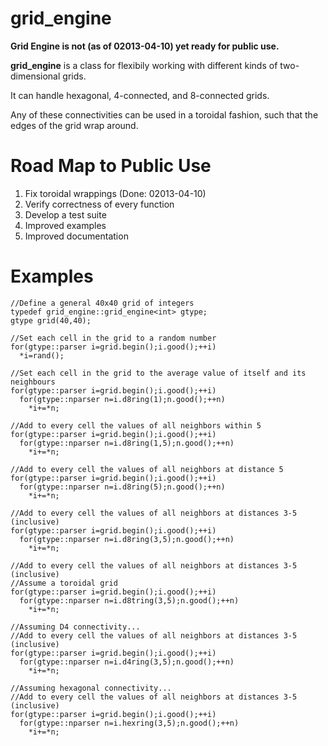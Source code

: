 grid_engine
===========
**Grid Engine is not (as of 02013-04-10) yet ready for public use.**

**grid_engine** is a class for flexibily working with different kinds of two-dimensional grids.

It can handle hexagonal, 4-connected, and 8-connected grids.

Any of these connectivities can be used in a toroidal fashion, such that the edges of the grid wrap around.

Road Map to Public Use
======================
 1. Fix toroidal wrappings (Done: 02013-04-10)
 2. Verify correctness of every function
 3. Develop a test suite
 4. Improved examples
 5. Improved documentation

Examples
========

    //Define a general 40x40 grid of integers
    typedef grid_engine::grid_engine<int> gtype;
    gtype grid(40,40);

    //Set each cell in the grid to a random number
    for(gtype::parser i=grid.begin();i.good();++i)
      *i=rand();

    //Set each cell in the grid to the average value of itself and its neighbours
    for(gtype::parser i=grid.begin();i.good();++i)
      for(gtype::nparser n=i.d8ring(1);n.good();++n)
        *i+=*n;

    //Add to every cell the values of all neighbors within 5
    for(gtype::parser i=grid.begin();i.good();++i)
      for(gtype::nparser n=i.d8ring(1,5);n.good();++n)
        *i+=*n;

    //Add to every cell the values of all neighbors at distance 5
    for(gtype::parser i=grid.begin();i.good();++i)
      for(gtype::nparser n=i.d8ring(5);n.good();++n)
        *i+=*n;

    //Add to every cell the values of all neighbors at distances 3-5 (inclusive)
    for(gtype::parser i=grid.begin();i.good();++i)
      for(gtype::nparser n=i.d8ring(3,5);n.good();++n)
        *i+=*n;

    //Add to every cell the values of all neighbors at distances 3-5 (inclusive)
    //Assume a toroidal grid
    for(gtype::parser i=grid.begin();i.good();++i)
      for(gtype::nparser n=i.d8tring(3,5);n.good();++n)
        *i+=*n;

    //Assuming D4 connectivity...
    //Add to every cell the values of all neighbors at distances 3-5 (inclusive)
    for(gtype::parser i=grid.begin();i.good();++i)
      for(gtype::nparser n=i.d4ring(3,5);n.good();++n)
        *i+=*n;

    //Assuming hexagonal connectivity...
    //Add to every cell the values of all neighbors at distances 3-5 (inclusive)
    for(gtype::parser i=grid.begin();i.good();++i)
      for(gtype::nparser n=i.hexring(3,5);n.good();++n)
        *i+=*n;
